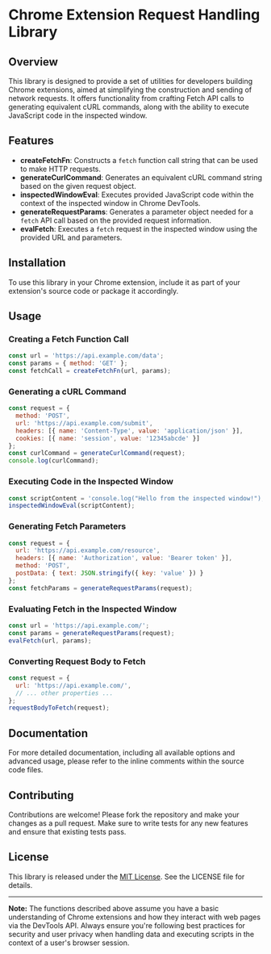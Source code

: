 # Chrome Extension Request Handling Library

## Overview

This library is designed to provide a set of utilities for developers building Chrome extensions, aimed at simplifying the construction and sending of network requests. It offers functionality from crafting Fetch API calls to generating equivalent cURL commands, along with the ability to execute JavaScript code in the inspected window.

## Features

- **createFetchFn**: Constructs a `fetch` function call string that can be used to make HTTP requests.
- **generateCurlCommand**: Generates an equivalent cURL command string based on the given request object.
- **inspectedWindowEval**: Executes provided JavaScript code within the context of the inspected window in Chrome DevTools.
- **generateRequestParams**: Generates a parameter object needed for a `fetch` API call based on the provided request information.
- **evalFetch**: Executes a `fetch` request in the inspected window using the provided URL and parameters.

## Installation

To use this library in your Chrome extension, include it as part of your extension's source code or package it accordingly.

## Usage

### Creating a Fetch Function Call

```javascript
const url = 'https://api.example.com/data';
const params = { method: 'GET' };
const fetchCall = createFetchFn(url, params);
```

### Generating a cURL Command

```javascript
const request = {
  method: 'POST',
  url: 'https://api.example.com/submit',
  headers: [{ name: 'Content-Type', value: 'application/json' }],
  cookies: [{ name: 'session', value: '12345abcde' }]
};
const curlCommand = generateCurlCommand(request);
console.log(curlCommand);
```

### Executing Code in the Inspected Window

```javascript
const scriptContent = 'console.log("Hello from the inspected window!");';
inspectedWindowEval(scriptContent);
```

### Generating Fetch Parameters

```javascript
const request = {
  url: 'https://api.example.com/resource',
  headers: [{ name: 'Authorization', value: 'Bearer token' }],
  method: 'POST',
  postData: { text: JSON.stringify({ key: 'value' }) }
};
const fetchParams = generateRequestParams(request);
```

### Evaluating Fetch in the Inspected Window

```javascript
const url = 'https://api.example.com/';
const params = generateRequestParams(request);
evalFetch(url, params);
```

### Converting Request Body to Fetch

```javascript
const request = {
  url: 'https://api.example.com/',
  // ... other properties ...
};
requestBodyToFetch(request);
```

## Documentation

For more detailed documentation, including all available options and advanced usage, please refer to the inline comments within the source code files.

## Contributing

Contributions are welcome! Please fork the repository and make your changes as a pull request. Make sure to write tests for any new features and ensure that existing tests pass.

## License

This library is released under the [MIT License](LICENSE). See the LICENSE file for details.

---

**Note:** The functions described above assume you have a basic understanding of Chrome extensions and how they interact with web pages via the DevTools API. Always ensure you're following best practices for security and user privacy when handling data and executing scripts in the context of a user's browser session.